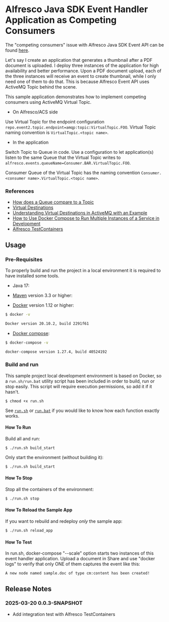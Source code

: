 # Alfresco Java SDK Event Handler Application as Competing Consumers

The "competing consumers" issue with Alfresco Java SDK Event API can be found [here](https://github.com/Alfresco/alfresco-java-sdk/issues/58).

Let's say I create an application that generates a thumbnail after a PDF document is uploaded. I deploy three instances of the application for high availability and better performance. Upon a PDF document upload, each of the three instances will receive an event to create thumbnail, while I only need one of them to do that. This is because Alfresco Event API uses ActiveMQ Topic behind the scene.

This sample application demonstrates how to implement competing consumers using ActiveMQ Virtual Topic.

- On Alfresco/ACS side

Use Virtual Topic for the endpoint configuration `repo.event2.topic.endpoint=amqp:topic:VirtualTopic.FOO`. Virtual Topic naming convention is `VirtualTopic.<topic name>`.

- In the application

Switch Topic to Queue in code. Use a configuration to let application(s) listen to the same Queue that the Virtual Topic writes to `alfresco.events.queueName=Consumer.BAR.VirtualTopic.FOO`.

Consumer Queue of the Virtual Topic has the naming convention `Consumer.<consumer name>.VirtualTopic.<topic name>`.

### References
* [How does a Queue compare to a Topic](https://activemq.apache.org/how-does-a-queue-compare-to-a-topic)
* [Virtual Destinations](https://activemq.apache.org/virtual-destinations)
* [Understanding Virtual Destinations in ActiveMQ with an Example](https://itnext.io/understanding-virtual-destinations-in-activemq-with-an-example-cc814e8613d7)
* [How to Use Docker Compose to Run Multiple Instances of a Service in Development](https://pspdfkit.com/blog/2018/how-to-use-docker-compose-to-run-multiple-instances-of-a-service-in-development/)
* [Alfresco TestContainers](https://github.com/aborroy/testcontainers-alfresco-oop)
  
## Usage

### Pre-Requisites

To properly build and run the project in a local environment it is required to have installed some tools.

* Java 17:

* [Maven](https://maven.apache.org/install.html) version 3.3 or higher:


* [Docker](https://docs.docker.com/install/) version 1.12 or higher:
```bash
$ docker -v

Docker version 20.10.2, build 2291f61
```

* [Docker compose](https://docs.docker.com/compose/install/):
```bash
$ docker-compose -v

docker-compose version 1.27.4, build 40524192
```

### Build and run

This sample project local development environment is based on Docker, so a ```run.sh/run.bat``` utility script has been included in order to build, run or stop 
easily. This script will require execution permissions, so add it if it hasn't.

```
$ chmod +x run.sh
```
 
See [```run.sh```](run.sh) or [```run.bat```](run.bat) if you would like to know how each function exactly works.

#### How To Run

Build all and run:

```
$ ./run.sh build_start
```

Only start the environment (without building it):

```bash
$ ./run.sh build_start
```

#### How To Stop

Stop all the containers of the environment:

```bash
$ ./run.sh stop
```

#### How To Reload the Sample App

If you want to rebuild and redeploy *only* the sample app:

```bash
$ ./run.sh reload_app
```

#### How To Test

In run.sh, docker-compose "--scale" option starts two instances of this event handler application. Upload a document in Share and use "docker logs" to verify that only ONE of them captures the event like this:

```
A new node named sample.doc of type cm:content has been created!
```


## Release Notes

### 2025-03-20 0.0.3-SNAPSHOT
- Add integration test with Alfresco TestContainers


